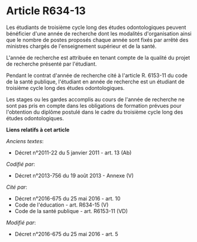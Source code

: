 # Article R634-13

Les étudiants de troisième cycle long des études odontologiques peuvent bénéficier d'une année de recherche dont les
modalités d'organisation ainsi que le nombre de postes proposés chaque année sont fixés par arrêté des ministres chargés de
l'enseignement supérieur et de la santé. 

L'année de recherche est attribuée en tenant compte de la qualité du projet de recherche présenté par l'étudiant. 

Pendant le contrat d'année de recherche cité à l'article R. 6153-11 du code de la santé publique, l'étudiant en année de
recherche est un étudiant de troisième cycle long des études odontologiques. 

Les stages ou les gardes accomplis au cours de l'année de recherche ne sont pas pris en compte dans les obligations de
formation prévues pour l'obtention du diplôme postulé dans le cadre du troisième cycle long des études odontologiques.

**Liens relatifs à cet article**

_Anciens textes_:

  - Décret n°2011-22 du 5 janvier 2011 - art. 13 (Ab)

_Codifié par_:

  - Décret n°2013-756 du 19 août 2013 -  Annexe (V)

_Cité par_:

  - Décret n°2016-675 du 25 mai 2016 - art. 10
  - Code de l'éducation - art. R634-15 (V)
  - Code de la santé publique - art. R6153-11 (VD)

_Modifié par_:

  - Décret n°2016-675 du 25 mai 2016 - art. 5
